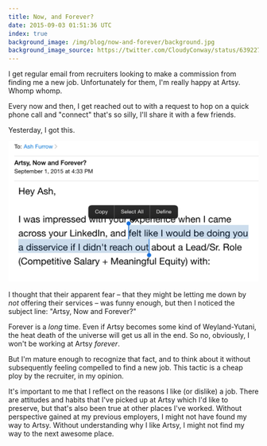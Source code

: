 ```yaml
---
title: Now, and Forever?
date: 2015-09-03 01:51:36 UTC
index: true
background_image: /img/blog/now-and-forever/background.jpg
background_image_source: https://twitter.com/CloudyConway/status/639227005922361344
---
```


I get regular email from recruiters looking to make a commission from finding me a new job. Unfortunately for them, I'm really happy at Artsy. Whomp whomp.

Every now and then, I get reached out to with a request to hop on a quick phone call and "connect" that's so silly, I'll share it with a few friends.

Yesterday, I got this.

<!-- more -->

![A disservive was committed here, most definitely.](/img/blog/now-and-forever/email.jpg)

I thought that their apparent fear – that they might be letting me down by _not_ offering their services – was funny enough, but then I noticed the subject line: "Artsy, Now and Forever?"


Forever is a _long_ time. Even if Artsy becomes some kind of Weyland-Yutani, the heat death of the universe will get us all in the end. So no, obviously, I won't be working at Artsy _forever_.

But I'm mature enough to recognize that fact, and to think about it without subsequently feeling compelled to find a new job. This tactic is a cheap ploy by the recruiter, in my opinion.

It's important to me that I reflect on the reasons I like (or dislike) a job. There are attitudes and habits that I've picked up at Artsy which I'd like to preserve, but that's also been true at other places I've worked. Without perspective gained at my previous employers, I might not have found my way to Artsy. Without understanding why I like Artsy, I might not find my way to the next awesome place.
